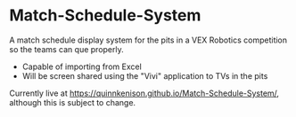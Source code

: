 # Match-Schedule-System
A match schedule display system for the pits in a VEX Robotics competition so the teams can que properly.
- Capable of importing from Excel
- Will be screen shared using the "Vivi" application to TVs in the pits

Currently live at https://quinnkenison.github.io/Match-Schedule-System/, although this is subject to change.
